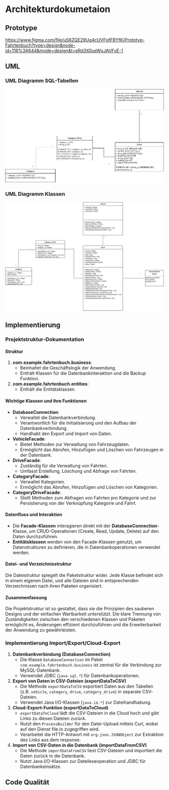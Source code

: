 # Architekturdokumetaion

## Prototype 
https://www.figma.com/file/uS6ZQE29Ug4cUVFpfFBYfK/Prototyp-Fahrtenbuch?type=design&node-id=118%3A644&mode=design&t=eRd3X0ueWxJAVFvE-1

## UML

### UML Diagramm SQL-Tabellen

![alt text](https://github.com/jku-win-se/teaching-2023.ws.prse.braeuer.team2/blob/main/docs/UML_Tabellen.jpg?raw=true)



### UML Diagramm Klassen

![alt text](https://github.com/jku-win-se/teaching-2023.ws.prse.braeuer.team2/blob/main/docs/UML_Java_Klassen.jpg?raw=true)

## Implementierung

### Projektstruktur-Dokumentation

#### Struktur

1. **com.example.fahrtenbuch.business**:
   - Beinhaltet die Geschäftslogik der Anwendung.
   - Enthält Klassen für die Datenbankinteraktion und die Backup Funktion.
2. **com.example.fahrtenbuch.entities**:
   - Enthält die Entitätsklassen

#### Wichtige Klassen und ihre Funktionen

- **DatabaseConnection**:
  - Verwaltet die Datenbankverbindung.
  - Verantwortlich für die Initialisierung und den Aufbau der Datenbankverbindung.
  - Handhabt den Export und Import von Daten.
- **VehicleFacade**:
  - Bietet Methoden zur Verwaltung von Fahrzeugdaten.
  - Ermöglicht das Abrufen, Hinzufügen und Löschen von Fahrzeugen in der Datenbank.
- **DriveFacade**:
  - Zuständig für die Verwaltung von Fahrten.
  - Umfasst Erstellung, Löschung und Abfrage von Fahrten.
- **CategoryFacade**:
  - Verwaltet Kategorien.
  - Ermöglicht das Abrufen, Hinzufügen und Löschen von Kategorien.
- **CategoryDriveFacade**:
  - Stellt Methoden zum Abfragen von Fahrten pro Kategorie und zur Persistierung von der Verknüpfung Kategorie und Fahrt.

#### Datenfluss und Interaktion

- Die **Facade-Klassen** interagieren direkt mit der **DatabaseConnection**-Klasse, um CRUD-Operationen (Create, Read, Update, Delete) auf den Daten durchzuführen.
- **Entitätsklassen** werden von den Facade-Klassen genutzt, um Datenstrukturen zu definieren, die in Datenbankoperationen verwendet werden.

#### Datei- und Verzeichnisstruktur

Die Dateistruktur spiegelt die Paketstruktur wider. Jede Klasse befindet sich in einem eigenen Datei, und alle Dateien sind in entsprechenden Verzeichnissen nach ihren Paketen organisiert.

#### Zusammenfassung

Die Projektstruktur ist so gestaltet, dass sie die Prinzipien des sauberen Designs und der einfachen Wartbarkeit unterstützt. Die klare Trennung von Zuständigkeiten zwischen den verschiedenen Klassen und Paketen ermöglicht es, Änderungen effizient durchzuführen und die Erweiterbarkeit der Anwendung zu gewährleisten.

### Implementierung Import/Export/Cloud-Export

1. **Datenbankverbindung (DatabaseConnection)**
   - Die Klasse `DatabaseConnection` im Paket `com.example.fahrtenbuch.business` ist zentral für die Verbindung zur MySQL-Datenbank.
   - Verwendet JDBC (`java.sql.*`) für Datenbankoperationen.
2. **Export von Daten in CSV-Dateien (exportDataToCSV)**
   - Die Methode `exportDataToCSV` exportiert Daten aus den Tabellen (z.B. `vehicle`, `category`, `drive`, `category_drive`) in separate CSV-Dateien.
   - Verwendet Java I/O-Klassen (`java.io.*`) zur Dateihandhabung.
3. **Cloud-Export-Funktion (exportDataToCloud)**
   - `exportDataToCloud` lädt die CSV-Dateien in die Cloud hoch und gibt Links zu diesen Dateien zurück.
   - Nutzt den `ProcessBuilder` für den Datei-Upload mittels Curl, wobei auf den Dienst file.io zugegriffen wird.
   - Verarbeitet die HTTP-Antwort mit `org.json.JSONObject` zur Extraktion des Links aus dem response.
4. **Import von CSV-Daten in die Datenbank (importDataFromCSV)**
   - Die Methode `importDataFromCSV` liest CSV-Dateien und importiert die Daten zurück in die Datenbank.
   - Nutzt Java I/O-Klassen zur Dateileseoperation und JDBC für Datenbankeinsätze.

## Code Qualität
